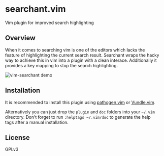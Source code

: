 # searchant.vim
Vim plugin for improved search highlighting

## Overview
When it comes to searching vim is one of the editors which lacks the feature
of highlighting the current search result. Searchant wraps the hacky way to
achieve this in vim into a plugin with a clean interace. Additionally it
provides a key mapping to stop the search highlighting.

![vim-searchant demo](https://misc.timakro.de/vim-searchant.png)

## Installation
It is recommended to install this plugin using
[pathogen.vim](http://github.com/tpope/vim-pathogen) or
[Vundle.vim](https://github.com/VundleVim/Vundle.vim).

Alternatively you can just drop the `plugin` and `doc` folders into your
`~/.vim` directory. Don't forget to run `:helptags ~/.vim/doc` to generate the
help tags after a manual installation.

## License
GPLv3
